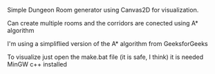 Simple Dungeon Room generator using Canvas2D for visualization.

Can create multiple rooms and the corridors are conected using A* algorithm

I'm using a simpliflied version of the A* algorithm from GeeksforGeeks

To visualize just open the make.bat file (it is safe, I think) it is needed MinGW c++ installed
